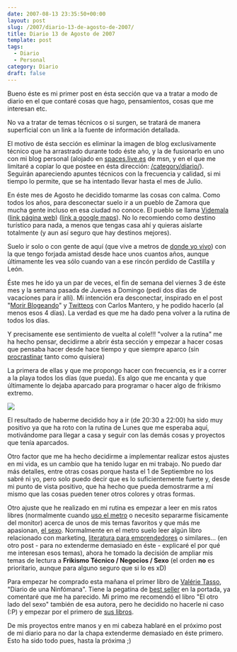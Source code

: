 ```yaml
---
date: 2007-08-13 23:35:50+00:00
layout: post
slug: /2007/diario-13-de-agosto-de-2007/
title: Diario 13 de Agosto de 2007
template: post
tags:
  - Diario
  - Personal
category: Diario
draft: false
---
```


Bueno éste es mi primer post en ésta sección que va a tratar a modo de diario en el que contaré cosas que hago, pensamientos, cosas que me interesan etc.

No va a tratar de temas técnicos o si surgen, se tratará de manera superficial con un link a la fuente de información detallada.

El motivo de ésta sección es eliminar la imagen de blog exclusivamente técnico que ha arrastrado durante todo éste año, y la de fusionarlo en uno con mi blog personal (alojado en [spaces.live.es](http://asiermarques.spaces.live.com/) de msn, y en el que me limitaré a copiar lo que postee en ésta dirección: [/category/diario/](/category/diario/)). Seguirán apareciendo apuntes técnicos con la frecuencia y calidad, si mi tiempo lo permite, que se ha intentado llevar hasta el mes de Julio.

En éste mes de Agosto he decidido tomarme las cosas con calma. Como todos los años, para desconectar suelo ir a un pueblo de Zamora que mucha gente incluso en esa ciudad no conoce. El pueblo se llama [Videmala](http://es.wikipedia.org/wiki/Videmala) ([link página web](http://www.telefonica.net/web2/videmala/)) ([link a google maps](http://maps.google.es/maps?f=q&hl=es&geocode=&q=videmala&ie=UTF8&ll=41.611977,-6.017675&spn=0.045562,0.080338&t=k&z=14&iwloc=addr&om=1)). No lo recomiendo como destino turístico para nada, a menos que tengas casa ahí y quieras aislarte totalmente (y aun así seguro que hay destinos mejores).

Suelo ir solo o con gente de aquí (que vive a metros de [donde yo vivo](http://maps.google.es/maps?f=q&hl=es&geocode=&q=barakaldo&ie=UTF8&ll=43.308941,-2.995148&spn=0.088688,0.160675&t=k&z=13&iwloc=addr&om=1)) con la que tengo forjada amistad desde hace unos cuantos años, aunque últimamente les vea sólo cuando van a ese rincón perdido de Castilla y León.

Éste mes he ido ya un par de veces, el fin de semana del viernes 3 de éste mes y la semana pasada de Jueves a Domingo (pedí dos días de vacaciones para ir allí). Mi intención era desconectar, inspirado en el post "[Morir Blogeando](http://www.carlosmantero.com/morir-bloggeando/)" y [Twitteos](http://twitter.com/mantero) con Carlos Mantero, y he podido hacerlo (al menos esos 4 días). La verdad es que me ha dado pena volver a la rutina de todos los días.

Y precisamente ese sentimiento de vuelta al cole!!! "volver a la rutina" me ha hecho pensar, decidirme a abrir ésta sección y empezar a hacer cosas que pensaba hacer desde hace tiempo y que siempre aparco (sin [procrastinar](http://es.wikipedia.org/wiki/Procrastinaci%C3%B3n) tanto como quisiera)

La primera de ellas y que me propongo hacer con frecuencia, es ir a correr a la playa todos los días (que pueda). Es algo que me encanta y que últimamente lo dejaba aparcado para programar o hacer algo de frikismo extremo.


![](http://lh6.google.com/asiermarques/Rer-kJy3DJI/AAAAAAAAAHc/yjphZ4nPl2s/s400/x1prBCtpy9yqToT8Ens17fqhnxYWI9I2uZNId3lYEswZuLJ95nCzdTKEeXvfvwluqj9GpQ7kd1GalnDtNQz0mpRrY3SqgMai9Fd9nRT7iXyTnUT9nY3vvjM8g.jpeg)



El resultado de haberme decidido hoy a ir (de 20:30 a 22:00) ha sido muy positivo ya que ha roto con la rutina de Lunes que me esperaba aquí, motivándome para llegar a casa y seguir con las demás cosas y proyectos que tenía aparcados.

Otro factor que me ha hecho decidirme a implementar realizar estos ajustes en mi vida, es un cambio que ha tenido lugar en mi trabajo. No puedo dar más detalles, entre otras cosas porque hasta el 1 de Septiembre no los sabré ni yo, pero solo puedo decir que es lo suficientemente fuerte y, desde mi punto de vista positivo, que ha hecho que pueda demostrarme a mí mismo que las cosas pueden tener otros colores y otras formas.

Otro ajuste que he realizado en mi rutina es empezar a leer en mis ratos libres (normalmente cuando [uso el metro](http://www.metrobilbao.net/cas/home.jsp) o necesito separarme físicamente del monitor) acerca de unos de mis temas favoritos y que más me apasionan, [el sexo](http://es.wikipedia.org/wiki/Relaciones_sexuales).
Normalmente en el metro suelo leer algún libro relacionado con marketing, [literatura para emprendedores](http://richdadclubes.wikispaces.com/Literatura+Emprendedora) o similares... (en otro post  - para no extenderme demasiado en éste - explicaré el por qué me interesan esos temas), ahora he tomado la decisión de ampliar mis temas de lectura a **Frikismo Técnico / Negocios / Sexo** (el orden **no** es prioritario, aunque para alguno seguro que si lo es xD)

Para empezar he comprado esta mañana el primer libro de [Valérie Tasso](http://es.wikipedia.org/wiki/Valerie_Tasso), "Diario de una Ninfómana". Tiene la pegatina de [best seller](http://es.wikipedia.org/wiki/Superventas) en la portada, ya comentaré que me ha parecido. Mi primo me recomendó el libro "El otro lado del sexo" también de esa autora, pero he decidido no hacerle ni caso (:P) y empezar por el primero de [sus libros](http://www.valerietasso.com/obra/index.php).

De mis proyectos entre manos y en mi cabeza hablaré en el próximo post de mi diario para no dar la chapa extenderme demasiado en éste primero. Esto ha sido todo pues, hasta la próxima ;)
